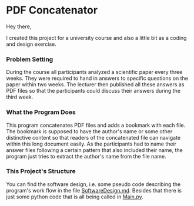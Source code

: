 # PDF Concatenator

Hey there,

I created this project for a university course and also a little bit as a coding and design exercise.

### Problem Setting
During the course all participants analyzed a scientific paper every three weeks. They were required to hand in answers to specific questions on the paper within two weeks. The lecturer then published all these answers as PDF files so that the participants could discuss their answers during the third week.

### What the Program Does
This program concatenates PDF files and adds a bookmark with each file. The bookmark is supposed to have the author's name or some other distinctive content so that readers of the concatenated file can navigate within this long document easily. As the participants had to name their answer files following a certain pattern that also included their name, the program just tries to extract the author's name from the file name.

### This Project's Structure
You can find the software design, i.e. some pseudo code describing the program's work flow in the file [SoftwareDesign.md](SoftwareDesign.md). Besides that there is just some python code that is all being called in [Main.py](Main.py).